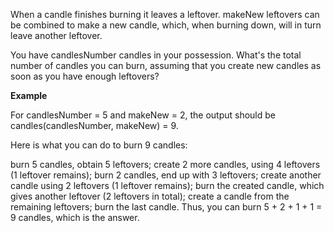 When a candle finishes burning it leaves a leftover. makeNew leftovers can be combined to make a new candle, which, when burning down, will in turn leave another leftover.

You have candlesNumber candles in your possession. What's the total number of candles you can burn, assuming that you create new candles as soon as you have enough leftovers?

__Example__

For candlesNumber = 5 and makeNew = 2, the output should be
candles(candlesNumber, makeNew) = 9.

Here is what you can do to burn 9 candles:

burn 5 candles, obtain 5 leftovers;
create 2 more candles, using 4 leftovers (1 leftover remains);
burn 2 candles, end up with 3 leftovers;
create another candle using 2 leftovers (1 leftover remains);
burn the created candle, which gives another leftover (2 leftovers in total);
create a candle from the remaining leftovers;
burn the last candle.
Thus, you can burn 5 + 2 + 1 + 1 = 9 candles, which is the answer.